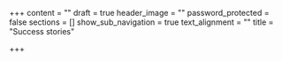 +++
content = ""
draft = true
header_image = ""
password_protected = false
sections = []
show_sub_navigation = true
text_alignment = ""
title = "Success stories"

+++
